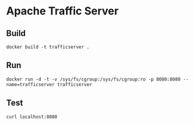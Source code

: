 # Apache Traffic Server

## Build

    docker build -t trafficserver .

## Run

    docker run -d -t -v /sys/fs/cgroup:/sys/fs/cgroup:ro -p 8080:8080 --name=trafficserver trafficserver

## Test

    curl localhost:8080
